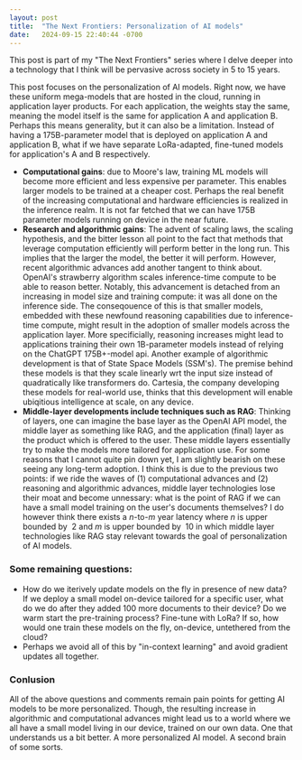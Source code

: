 ```yaml
---
layout: post
title:  "The Next Frontiers: Personalization of AI models"
date:   2024-09-15 22:40:44 -0700
---
```


This post is part of my "The Next Frontiers" series where I delve deeper into a technology that I think will be pervasive across society in 5 to 15 years.

This post focuses on the personalization of AI models. Right now, we have these uniform mega-models that are hosted in the cloud, running in application layer products. For each application, the weights stay the same, meaning the model itself is the same for application A and application B. Perhaps this means generality, but it can also be a limitation. Instead of having a 175B-parameter model that is deployed on application A and application B, what if we have separate LoRa-adapted, fine-tuned models for application's A and B respectively.

- **Computational gains**: due to Moore's law, training ML models will become more efficient and less expensive per parameter. This enables larger models to be trained at a cheaper cost. Perhaps the real benefit of the increasing computational and hardware efficiencies is realized in the inference realm. It is not far fetched that we can have 175B parameter models running on device in the near future.
- **Research and algorithmic gains**: The advent of scaling laws, the scaling hypothesis, and the bitter lesson all point to the fact that methods that leverage computation efficiently will perform better in the long run. This implies that the larger the model, the better it will perform. However, recent algorithmic advances add another tangent to think about. OpenAI's strawberry algorithm scales inference-time compute to be able to reason better. Notably, this advancement is detached from an increasing in model size and training compute: it was all done on the inference side. The conseqouence of this is that smaller models, embedded with these newfound reasoning capabilities due to inference-time compute, might result in the adoption of smaller models across the application layer. More specificially, reasoning increases might lead to applications training their own 1B-parameter models instead of relying on the ChatGPT 175B+-model api. Another example of algorithmic development is that of State Space Models (SSM's). The premise behind these models is that they scale linearly wrt the input size instead of quadratically like transformers do. Cartesia, the company developing these models for real-world use, thinks that this development will enable ubiqitious intelligence at scale, on any device.
- **Middle-layer developments include techniques such as RAG**: Thinking of layers, one can imagine the base layer as the OpenAI API model, the middle layer as something like RAG, and the application (final) layer as the product which is offered to the user. These middle layers essentially try to make the models more tailored for application use. For some reasons that I cannot quite pin down yet, I am slightly bearish on these seeing any long-term adoption. I think this is due to the previous two points: if we ride the waves of (1) computational advances and (2) reasoning and algorithmic advances, middle layer technologies lose their moat and become unnessary: what is the point of RAG if we can have a small model training on the user's documents themselves? I do however think there exists a $n$-to-$m$ year latency where $n$ is upper bounded by $~2$ and $m$ is upper bounded by $~10$ in which middle layer technologies like RAG stay relevant towards the goal of personalization of AI models.

### Some remaining questions:

- How do we iterively update models on the fly in presence of new data? If we deploy a small model on-device tailored for a specific user, what do we do after they added 100 more documents to their device? Do we warm start the pre-training process? Fine-tune with LoRa? If so, how would one train these models on the fly, on-device, untethered from the cloud?
- Perhaps we avoid all of this by "in-context learning" and avoid gradient updates all together.

### Conlusion 

All of the above questions and comments remain pain points for getting AI models to be more personalized. Though, the resulting increase in algorithmic and computational advances might lead us to a world where we all have a small model living in our device, trained on our own data. One that understands us a bit better. A more personalized AI model. A second brain of some sorts.

